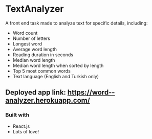 # TextAnalyzer

A front end task made to analyze text for specific details, including:
* Word count
* Number of letters
* Longest word
* Average word length
* Reading duration in seconds
* Median word length
* Median word length when sorted by length
* Top 5 most common words
* Text language (English and Turkish only)

## Deployed app link: https://word--analyzer.herokuapp.com/

### Built with
* React.js
* Lots of love!
